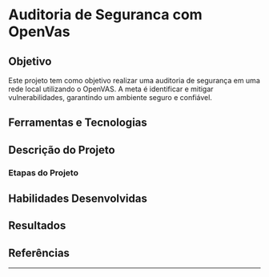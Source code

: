 # Auditoria de Seguranca com OpenVas

## Objetivo

Este projeto tem como objetivo realizar uma auditoria de segurança em uma rede local utilizando o OpenVAS. A meta é identificar e mitigar vulnerabilidades, garantindo um ambiente seguro e confiável.

## Ferramentas e Tecnologias
<!--
- **OpenVAS:** Utilizado para análise de vulnerabilidades e geração de relatórios de segurança.
- **Ubuntu Server:** Servidor configurado para hospedar o OpenVAS e realizar os scans.
- **Apache2:** Servidor web utilizado como parte do ambiente de teste.
- **VMware/VirtualBox:** Para simular a rede local e os diferentes ambientes de teste.
-->
## Descrição do Projeto
<!--
[Descrição detalhada do projeto - Substitua esta linha]
-->
### Etapas do Projeto
<!--
1. **Configuração do Ambiente:**
   - Configuração de máquinas virtuais para simular uma rede local.
   - Instalação e configuração do OpenVAS no Ubuntu Server.

2. **Execução de Scans de Vulnerabilidades:**
   - Definição de escopos e políticas de scan.
   - Execução dos scans e coleta de dados.

3. **Análise dos Resultados:**
   - Interpretação dos resultados obtidos pelo OpenVAS.
   - Identificação das vulnerabilidades críticas e propostas de mitigação.

4. **Relatório Final:**
   - Geração de um relatório detalhado com as vulnerabilidades encontradas.
   - Recomendações para correções e boas práticas de segurança.
-->
## Habilidades Desenvolvidas
<!--
- Análise de vulnerabilidades em redes locais.
- Configuração e operação de ferramentas de segurança como OpenVAS.
- Interpretação de relatórios de segurança e proposta de soluções.
- Configuração de servidores e ambientes de teste em VMs.
-->
## Resultados
<!--
[Descreva os resultados alcançados com o projeto - Substitua esta linha]

A auditoria realizada permitiu a identificação de várias vulnerabilidades, das quais as mais críticas foram mitigadas com sucesso. O ambiente analisado passou a seguir as melhores práticas de segurança recomendadas.
-->
## Referências
<!--
[Links e documentos relevantes utilizados no projeto - Substitua esta linha]
-->
---


